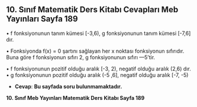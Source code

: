 ## 10. Sınıf Matematik Ders Kitabı Cevapları Meb Yayınları Sayfa 189

• f fonksiyonunun tanım kümesi [-3,6), g fonksiyonunun tanım kümesi [-7,6] dır.

• Fonksiyonda f(x) = 0 şartını sağlayan her x noktası fonksiyonun sıfırıdır. Buna göre f fonksiyonun sıfırı 2, g fonksiyonunun sıfırı —5’tir.

• f fonksiyonunun pozitif olduğu aralık [-3, 2), negatif olduğu aralık (2,6) dır.  
 • g fonksiyonunun pozitif olduğu aralık (-5 ,6], negatif olduğu aralık [-7, -5)

* **Cevap**: **Bu sayfada soru bulunmamaktadır.**

**10. Sınıf Meb Yayınları Matematik Ders Kitabı Sayfa 189**